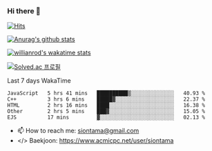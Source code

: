 ### Hi there 👋

[![Hits](https://hits.seeyoufarm.com/api/count/incr/badge.svg?url=https%3A%2F%2Fgithub.com%2FYaminyam&count_bg=%2379C83D&title_bg=%23555555&icon=&icon_color=%23E7E7E7&title=hits&edge_flat=false)](https://hits.seeyoufarm.com)

[![Anurag's github stats](https://github-readme-stats.vercel.app/api?username=Yaminyam)](https://github.com/anuraghazra/github-readme-stats)

[![willianrod's wakatime stats](https://github-readme-stats.vercel.app/api/wakatime?username=Yaminyam)](https://github.com/anuraghazra/github-readme-stats)

[![Solved.ac
프로필](http://mazassumnida.wtf/api/generate_badge?boj=siontama)](https://solved.ac/siontama)

Last 7 days WakaTime
<!--START_SECTION:waka-->
```text
JavaScript   5 hrs 41 mins   ██████████▒░░░░░░░░░░░░░░   40.93 % 
C++          3 hrs 6 mins    █████▓░░░░░░░░░░░░░░░░░░░   22.37 % 
HTML         2 hrs 16 mins   ████░░░░░░░░░░░░░░░░░░░░░   16.38 % 
Other        2 hrs 5 mins    ███▓░░░░░░░░░░░░░░░░░░░░░   15.05 % 
EJS          17 mins         ▓░░░░░░░░░░░░░░░░░░░░░░░░   02.13 % 
```
<!--END_SECTION:waka-->

- 📫 How to reach me: siontama@gmail.com
- </> Baekjoon: https://www.acmicpc.net/user/siontama

<!--
**Yaminyam/Yaminyam** is a ✨ _special_ ✨ repository because its `README.md` (this file) appears on your GitHub profile.

Here are some ideas to get you started:

- 🔭 I’m currently working on ...
- 🌱 I’m currently learning ...
- 👯 I’m looking to collaborate on ...
- 🤔 I’m looking for help with ...
- 💬 Ask me about ...
- 📫 How to reach me: ...
- 😄 Pronouns: ...
- ⚡ Fun fact: ...
-->
